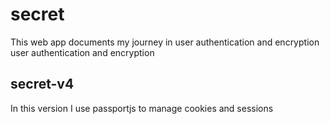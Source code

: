 # secret
This web app documents my journey in user authentication and encryption user authentication and encryption


## secret-v4
In this version I use passportjs to manage cookies and sessions
